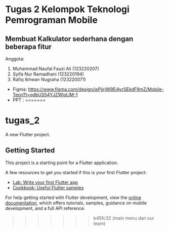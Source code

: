 # Tugas 2 Kelompok Teknologi Pemrograman Mobile 
## Membuat Kalkulator sederhana dengan beberapa fitur

Anggota:
1. Muhammad Naufal Fauzi Ali (123220207)
2. Syifa Nur Ramadhani (123220194)
3. Rafiq Ikhwan Nugraha (123220071)

- Figma: https://www.figma.com/design/iePjjrjW9EiAyrSEkdF9mZ/Mobile-Teori?t=qdbUS54YJZWIoLlM-1
- PPT  : 
=======
# tugas_2

A new Flutter project.

## Getting Started

This project is a starting point for a Flutter application.

A few resources to get you started if this is your first Flutter project:

- [Lab: Write your first Flutter app](https://docs.flutter.dev/get-started/codelab)
- [Cookbook: Useful Flutter samples](https://docs.flutter.dev/cookbook)

For help getting started with Flutter development, view the
[online documentation](https://docs.flutter.dev/), which offers tutorials,
samples, guidance on mobile development, and a full API reference.
>>>>>>> b45fc32 (main menu dan our team)
